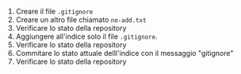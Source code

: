 1. Creare il file ```.gitignore```
2. Creare un altro file chiamato ```no-add.txt```
3. Verificare lo stato della repository
4. Aggiungere all'indice solo il file ```.gitignore```.
5. Verificare lo stato della repository
6. Commitare lo stato attuale delll'indice con il messaggio "gitignore"
7. Verificare lo stato della repository

